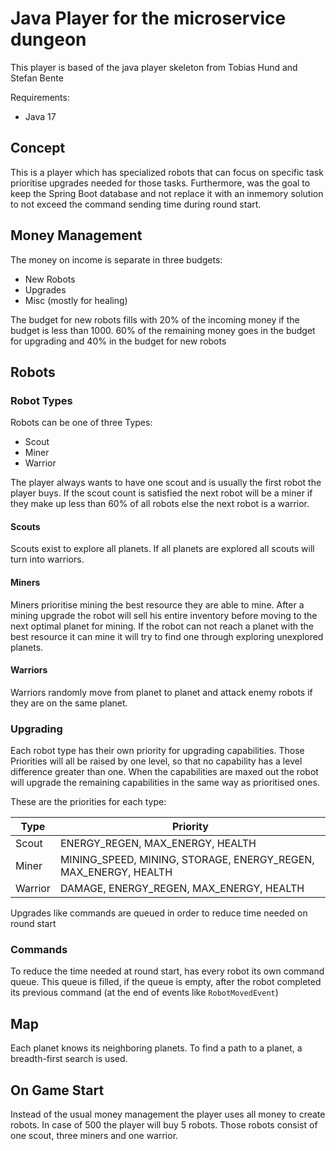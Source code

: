# Java Player for the microservice dungeon

This player is based of the java player skeleton from Tobias Hund and Stefan Bente

Requirements:
- Java 17

## Concept

This is a player which has specialized robots that can focus on specific task prioritise upgrades needed for those tasks.
Furthermore, was the goal to keep the Spring Boot database and not replace it with an inmemory solution to not exceed the command sending time during round start.

## Money Management

The money on income is separate in three budgets:
- New Robots
- Upgrades
- Misc (mostly for healing)

The budget for new robots fills with 20% of the incoming money if the budget is less than 1000.
60% of the remaining money goes in the budget for upgrading and 40% in the budget for new robots

## Robots

### Robot Types

Robots can be one of three Types:
- Scout
- Miner
- Warrior

The player always wants to have one scout and is usually the first robot the player buys. 
If the scout count is satisfied the next robot will be a miner if they make up less than 60% of all robots else the next robot is a warrior.

#### Scouts
Scouts exist to explore all planets. If all planets are explored all scouts will turn into warriors.

#### Miners
Miners prioritise mining the best resource they are able to mine. After a mining upgrade the robot will sell his entire inventory before moving to the next optimal planet for mining.
If the robot can not reach a planet with the best resource it can mine it will try to find one through exploring unexplored planets.

#### Warriors

Warriors randomly move from planet to planet and attack enemy robots if they are on the same planet.

### Upgrading
Each robot type has their own priority for upgrading capabilities. Those Priorities will all be raised by one level, so that no capability has a level difference greater than one.
When the capabilities are maxed out the robot will upgrade the remaining capabilities in the same way as prioritised ones.

These are the priorities for each type:

| Type    | Priority                                                        |
|---------|-----------------------------------------------------------------|
| Scout   | ENERGY_REGEN, MAX_ENERGY, HEALTH                                |
| Miner   | MINING_SPEED, MINING, STORAGE, ENERGY_REGEN, MAX_ENERGY, HEALTH |
| Warrior | DAMAGE, ENERGY_REGEN, MAX_ENERGY, HEALTH                        |

Upgrades like commands are queued in order to reduce time needed on round start

### Commands

To reduce the time needed at round start, has every robot its own command queue. This queue is filled, if the queue is empty, after the robot completed its previous command (at the end of events like `RobotMovedEvent`)

## Map

Each planet knows its neighboring planets. To find a path to a planet, a breadth-first search is used.

## On Game Start

Instead of the usual money management the player uses all money to create robots.
In case of 500 the player will buy 5 robots. Those robots consist of one scout, three miners and one warrior.